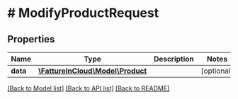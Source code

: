 # # ModifyProductRequest

## Properties

Name | Type | Description | Notes
------------ | ------------- | ------------- | -------------
**data** | [**\FattureInCloud\Model\Product**](Product.md) |  | [optional]

[[Back to Model list]](../../README.md#models) [[Back to API list]](../../README.md#endpoints) [[Back to README]](../../README.md)
